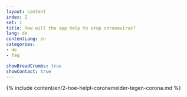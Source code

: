```yaml
---
layout: content
index: 2
set: 1
title: How will the app help to stop coronavirus?
lang: de
contentLang: en
categories:
- de
- faq

showBreadCrumbs: true
showContact: true
---
```


{% include content/en/2-hoe-helpt-coronamelder-tegen-corona.md %}

